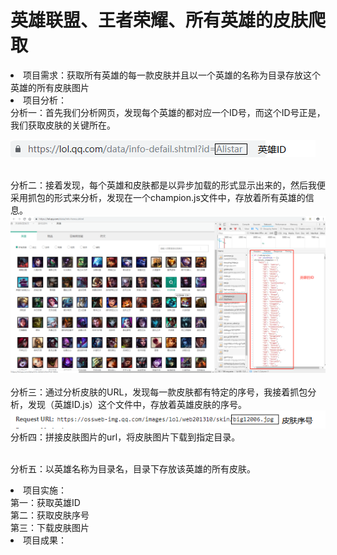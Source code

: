 # 英雄联盟、王者荣耀、所有英雄的皮肤爬取
<li>项目需求：获取所有英雄的每一款皮肤并且以一个英雄的名称为目录存放这个英雄的所有皮肤图片
<br><li>项目分析：
        <br>分析一：首先我们分析网页，发现每个英雄的都对应一个ID号，而这个ID号正是，我们获取皮肤的关键所在。
        
  ![url](https://github.com/JXiuFen/LOL_skin_spider/blob/master/URL%E5%88%86%E6%9E%90.png?raw=true)
        
   <br>分析二：接着发现，每个英雄和皮肤都是以异步加载的形式显示出来的，然后我便采用抓包的形式来分析，发现在一个champion.js文件中，存放着所有英雄的信息。
   ![id](https://github.com/JXiuFen/LOL_skin_spider/blob/master/%E5%88%86%E6%9E%90%E4%B8%80.png?raw=true)    
  <br>分析三：通过分析皮肤的URL，发现每一款皮肤都有特定的序号，我接着抓包分析，发现（英雄ID.js）这个文件中，存放着英雄皮肤的序号。
  ![皮肤序号](https://github.com/JXiuFen/LOL_skin_spider/blob/master/%E7%9A%AE%E8%82%A4URL%E5%88%86%E6%9E%90.png?raw=true)
   <br>分析四：拼接皮肤图片的url，将皮肤图片下载到指定目录。
   
   <br>分析五：以英雄名称为目录名，目录下存放该英雄的所有皮肤。
<br><li>项目实施：<br>第一：获取英雄ID<br>第二：获取皮肤序号<br>第三：下载皮肤图片
<br><li>项目成果：


